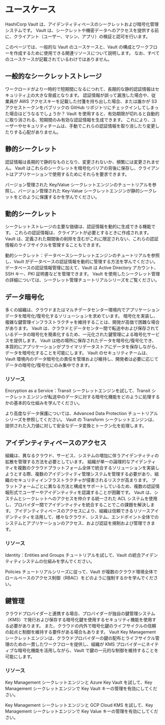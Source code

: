 # ユースケース
HashiCorp Vault は、アイデンティティベースのシークレットおよび暗号化管理システムです。
Vault は、シークレットや機密データへのアクセスを提供する前に、クライアント（ユーザー、マシン、アプリ）の検証と認可を行います。

このページでは、一般的な Vault のユースケースと、Vault の構成とワークフローを作成するために使用できる関連リソースについて説明します。
なお、すべてのユースケースが記載されているわけではありません。

## 一般的なシークレットストレージ
ワークロードがより一時的で短期間になるにつれて、長期的な静的認証情報はセキュリティ上の大きな脅威となります。
認証情報が誤って漏洩した場合や、従業員が AWS アクセスキーを記載した付箋を持ち出した場合、または誰かが S3 アクセストークンをパブリックの GitHub リポジトリにチェックインしてしまった場合はどうなるでしょうか？
Vault を使用すると、有効期限が切れると自動的に取り消される、短期間のみ有効な認証情報を生成できます。
これにより、ユーザーやセキュリティチームは、手動でこれらの認証情報を取り消したり変更したりする心配がありません。

## 静的シークレット
認証情報は長期的で静的なものとなり、変更されないか、頻繁には変更されません。
Vault はこれらのシークレットを暗号化バリアの背後に保存し、クライアントはアプリケーションで使用するためにそれらを要求できます。

バージョン管理された Key/Value シークレットエンジンのチュートリアルを参照し、バージョン管理された Key-Value シークレットエンジンが静的シークレットをどのように保護するかを学んでください。

## 動的シークレット
シークレットストレージの主要な価値は、認証情報を動的に生成できる機能です。
これらの認証情報は、クライアントが必要とするときに作成されます。
Vault は、定義された期間後の削除を含むがこれに限定されない、これらの認証情報のライフサイクルを管理することもできます。

動的シークレット：データベースシークレットエンジンのチュートリアルを参照し、Vault がデータベースの認証情報を動的に管理する方法を学んでください。
データベースの認証情報管理に加えて、Vault は Active Directory アカウント、SSH キー、PKI 証明書などを管理できます。
Vault を使用したシークレット管理の詳細については、シークレット管理チュートリアルシリーズをご覧ください。

## データ暗号化
多くの組織は、クラウドまたはマルチデータセンター環境内でアプリケーションデータを暗号化/復号化するソリューションを求めています。
暗号化を実装し、複雑な鍵管理インフラストラクチャを維持することは、開発が高価で困難な場合があります。
Vault は、クラウドとデータセンター間で転送中および保存されているデータの暗号化を簡素化するため、一元化された鍵管理による暗号化サービスを提供します。
Vault は他の場所に保存されたデータを暗号化/復号化でき、本質的にアプリケーションがプライマリデータストアにデータを保存しながら、データを暗号化することを可能にします。
Vault のセキュリティチームは、Vault 環境内のデータ暗号化の責任を管理および維持し、開発者は必要に応じてデータの暗号化/復号化にのみ集中できます。

### リソース
Encryption as a Service：Transit シークレットエンジンを試して、Transit シークレットエンジンが転送中のデータに対する暗号化機能をどのように処理するかの基本的な仕組みを学んでください。

より高度なデータ保護については、Advanced Data Protection チュートリアルシリーズを参照してください。
Vault の Transform シークレットエンジンは、提供された入力値に対して安全なデータ変換とトークン化を処理します。

## アイデンティティベースのアクセス
組織は、異なるクラウド、サービス、システムの増加に伴うアイデンティティの拡散を管理する方法を必要としています。
組織が単一の論理的なアイデンティティを複数のクラウドプラットフォーム全体で統合するソリューションを実装しようとする際、複数のアイデンティティ管理システムを管理する必要があり、組織のセキュリティインフラストラクチャが侵害されるリスクが高まります。
プラットフォームごとに異なる方法と構成をサポートしているため、複数の認証情報形式でユーザーやアイデンティティを認識することが困難です。
Vault は、システムとシークレットへのアクセスを仲介する統一された ACL システムを使用し、プロバイダー間でアイデンティティを統合することでこの課題を解決します。
アイデンティティベースのアクセスにより、組織は信頼できるリソースアイデンティティを活用して、様々なクラウド、システム、エンドポイント全体でのシステムとアプリケーションのアクセス、および認証を規制および管理できます。

### リソース
Identity：Entities and Groups チュートリアルを試して、Vault の統合アイデンティティシステムの仕組みを学んでください。

Policies チュートリアルシリーズに従って、Vault が複数のクラウド環境全体でロールベースのアクセス制御（RBAC）をどのように強制するかを学んでください。

## 鍵管理
クラウドプロバイダーと連携する場合、プロバイダーが独自の鍵管理システム（KMS）で発行および保存する暗号化鍵を使用するセキュリティ機能を使用する必要があります。
また、クラウドの内外で暗号化鍵のライフサイクルの信頼の起点と制御を維持する要件がある場合もあります。
Vault Key Management シークレットエンジンは、クラウドプロバイダーの鍵の配布とライフサイクル管理のための一貫したワークフローを提供し、組織が KMS プロバイダーにネイティブな暗号化機能を活用しながら、Vault で鍵の一元的な制御を維持することを可能にします。

### リソース
Key Management シークレットエンジンと Azure Key Vault を試して、Key Management シークレットエンジンで Key Vault キーの管理を有効にしてください。

Key Management シークレットエンジンと GCP Cloud KMS を試して、Key Management シークレットエンジンで Key Value キーの管理を有効にしてください。
